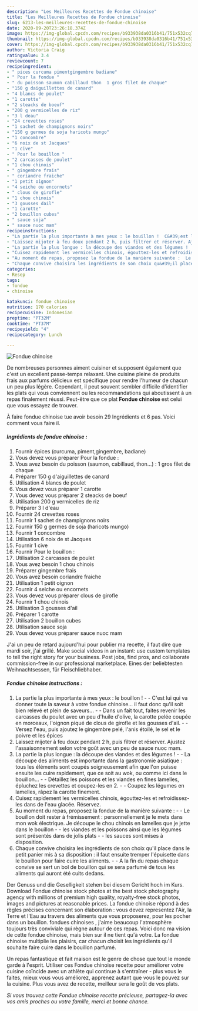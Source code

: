 ```yaml
---
description: "Les Meilleures Recettes de Fondue chinoise"
title: "Les Meilleures Recettes de Fondue chinoise"
slug: 6213-les-meilleures-recettes-de-fondue-chinoise
date: 2020-09-20T23:26:18.374Z
image: https://img-global.cpcdn.com/recipes/b933938da0316b41/751x532cq70/fondue-chinoise-photo-principale-de-la-recette.jpg
thumbnail: https://img-global.cpcdn.com/recipes/b933938da0316b41/751x532cq70/fondue-chinoise-photo-principale-de-la-recette.jpg
cover: https://img-global.cpcdn.com/recipes/b933938da0316b41/751x532cq70/fondue-chinoise-photo-principale-de-la-recette.jpg
author: Victoria Craig
ratingvalue: 3.4
reviewcount: 7
recipeingredient:
- " pices curcuma pimentgingembre badiane"
- " Pour la fondue "
- " du poisson saumon cabillaud thon  1 gros filet de chaque"
- "150 g daiguillettes de canard"
- "4 blancs de poulet"
- "1 carotte"
- "2 steacks de boeuf"
- "200 g vermicelles de riz"
- "3 l deau"
- "24 crevettes roses"
- "1 sachet de champignons noirs"
- "150 g germes de soja haricots mungo"
- "1 concombre"
- "6 noix de st Jacques"
- "1 cive"
- " Pour le bouillon "
- "2 carcasses de poulet"
- "1 chou chinois"
- " gingembre frais"
- " coriandre fraiche"
- "1 petit oignon"
- "4 seiche ou encornets"
- " clous de girofle"
- "1 chou chinois"
- "3 gousses dail"
- "1 carotte"
- "2 bouillon cubes"
- " sauce soja"
- " sauce nuoc mam"
recipeinstructions:
- "La partie la plus importante à mes yeux : le bouillon !  C&#39;est lui qui va donner toute la saveur à votre fondue chinoise... il faut donc qu&#39;il soit bien relevé et plein de saveurs...  Dans un fait tout, faites revenir les carcasses du poulet avec un peu d&#39;huile d&#39;olive, la carotte pelée coupée en morceaux, l&#39;oignon piqué de clous de girofle et les gousses d&#39;ail.  Versez l&#39;eau, puis ajoutez le gingembre pelé, l&#39;anis étoilé, le sel et le poivre et les épices"
- "Laissez mijoter à feu doux pendant 2 h, puis filtrer et réserver. Ajustez l&#39;assaisonnement selon votre goût avec un peu de sauce nuoc mam."
- "La partie la plus longue : la découpe des viandes et des légumes !  La découpe des aliments est importante dans la gastronomie asiatique : tous les éléments sont coupés soigneusement afin que l&#39;on puisse ensuite les cuire rapidement, que ce soit au wok, ou comme ici dans le bouillon...  Détaillez les poissons et les viandes en fines lamelles, épluchez les crevettes et coupez-les en 2.  Coupez les légumes en lamelles, râpez la carotte finement."
- "Cuisez rapidement les vermicelles chinois, égouttez-les et refroidissez-les dans de l&#39;eau glacée. Réservez."
- "Au moment du repas, proposez la fondue de la manière suivante :  Le bouillon doit rester à frémissement : personnellement je le mets dans mon wok électrique. Je découpe le chou chinois en lamelles que je jette dans le bouillon  les viandes et les poissons ainsi que les légumes sont présentés dans de jolis plats  les sauces sont mises à disposition."
- "Chaque convive choisira les ingrédients de son choix qu&#39;il place dans le petit panier mis à sa disposition : il faut ensuite tremper l&#39;épuisette dans le bouillon pour faire cuire les aliments.  A la fin du repas chaque convive se sert un bol de bouillon qui se sera parfumé de tous les aliments qui auront été cuits dedans."
categories:
- Resep
tags:
- fondue
- chinoise

katakunci: fondue chinoise 
nutrition: 170 calories
recipecuisine: Indonesian
preptime: "PT32M"
cooktime: "PT37M"
recipeyield: "4"
recipecategory: Lunch

---
```



![Fondue chinoise](https://img-global.cpcdn.com/recipes/b933938da0316b41/751x532cq70/fondue-chinoise-photo-principale-de-la-recette.jpg)

De nombreuses personnes aiment cuisiner et supposent également que c'est un excellent passe-temps relaxant. Une cuisine pleine de produits frais aux parfums délicieux est spécifique pour rendre l'humeur de chacun un peu plus légère. Cependant, il peut souvent sembler difficile d'identifier les plats qui vous conviennent ou les recommandations qui aboutissent à un repas finalement réussi. Peut-être que ce plat <strong> Fondue chinoise </strong> est celui que vous essayez de trouver.

<!--inarticleads1-->

À faire fondue chinoise tue avoir besoin 29 Ingrédients et 6 pas. Voici comment vous faire il.

##### Ingrédients de fondue chinoise :

1. Fournir  épices (curcuma, piment,gingembre, badiane)
1. Vous devez vous préparer  Pour la fondue :
1. Vous avez besoin  du poisson (saumon, cabillaud, thon...) : 1 gros filet de chaque
1. Préparer 150 g d&#39;aiguillettes de canard
1. Utilisation 4 blancs de poulet
1. Vous devez vous préparer 1 carotte
1. Vous devez vous préparer 2 steacks de boeuf
1. Utilisation 200 g vermicelles de riz
1. Préparer 3 l d&#39;eau
1. Fournir 24 crevettes roses
1. Fournir 1 sachet de champignons noirs
1. Fournir 150 g germes de soja (haricots mungo)
1. Fournir 1 concombre
1. Utilisation 6 noix de st Jacques
1. Fournir 1 cive
1. Fournir  Pour le bouillon :
1. Utilisation 2 carcasses de poulet
1. Vous avez besoin 1 chou chinois
1. Préparer  gingembre frais
1. Vous avez besoin  coriandre fraiche
1. Utilisation 1 petit oignon
1. Fournir 4 seiche ou encornets
1. Vous devez vous préparer  clous de girofle
1. Fournir 1 chou chinois
1. Utilisation 3 gousses d&#39;ail
1. Préparer 1 carotte
1. Utilisation 2 bouillon cubes
1. Utilisation  sauce soja
1. Vous devez vous préparer  sauce nuoc mam


J&#39;ai un peu de retard aujourd&#39;hui pour publier ma recette, il faut dire que mardi soir, j&#39;ai grillé. Make social videos in an instant: use custom templates to tell the right story for your business. Post jobs, find pros, and collaborate commission-free in our professional marketplace. Eines der beliebtesten Weihnachtsessen, für Fleischliebhaber. 

<!--inarticleads2-->

##### Fondue chinoise instructions :

1. La partie la plus importante à mes yeux : le bouillon ! -  - C&#39;est lui qui va donner toute la saveur à votre fondue chinoise... il faut donc qu&#39;il soit bien relevé et plein de saveurs... -  - Dans un fait tout, faites revenir les carcasses du poulet avec un peu d&#39;huile d&#39;olive, la carotte pelée coupée en morceaux, l&#39;oignon piqué de clous de girofle et les gousses d&#39;ail. -  - Versez l&#39;eau, puis ajoutez le gingembre pelé, l&#39;anis étoilé, le sel et le poivre et les épices
1. Laissez mijoter à feu doux pendant 2 h, puis filtrer et réserver. Ajustez l&#39;assaisonnement selon votre goût avec un peu de sauce nuoc mam.
1. La partie la plus longue : la découpe des viandes et des légumes ! -  - La découpe des aliments est importante dans la gastronomie asiatique : tous les éléments sont coupés soigneusement afin que l&#39;on puisse ensuite les cuire rapidement, que ce soit au wok, ou comme ici dans le bouillon... -  - Détaillez les poissons et les viandes en fines lamelles, épluchez les crevettes et coupez-les en 2. -  - Coupez les légumes en lamelles, râpez la carotte finement.
1. Cuisez rapidement les vermicelles chinois, égouttez-les et refroidissez-les dans de l&#39;eau glacée. Réservez.
1. Au moment du repas, proposez la fondue de la manière suivante : -  - Le bouillon doit rester à frémissement : personnellement je le mets dans mon wok électrique. Je découpe le chou chinois en lamelles que je jette dans le bouillon -  - les viandes et les poissons ainsi que les légumes sont présentés dans de jolis plats -  - les sauces sont mises à disposition.
1. Chaque convive choisira les ingrédients de son choix qu&#39;il place dans le petit panier mis à sa disposition : il faut ensuite tremper l&#39;épuisette dans le bouillon pour faire cuire les aliments. -  - A la fin du repas chaque convive se sert un bol de bouillon qui se sera parfumé de tous les aliments qui auront été cuits dedans.


Der Genuss und die Geselligkeit stehen bei diesem Gericht hoch im Kurs. Download Fondue chinoise stock photos at the best stock photography agency with millions of premium high quality, royalty-free stock photos, images and pictures at reasonable prices. La fondue chinoise répond à des règles précises concernant son élaboration : vous devez representez l&#39;Air, la Terre et l&#39;Eau au travers des aliments que vous proposerez, pour les pocher dans un bouillon. fondues chinoises , j&#39;aime beaucoup l&#39;atmosphère toujours très conviviale qui règne autour de ces repas. Voici donc ma vision de cette fondue chinoise, mais bien sur il ne tient qu&#39;à votre. La fondue chinoise multiplie les plaisirs, car chacun choisit les ingrédients qu&#39;il souhaite faire cuire dans le bouillon parfumé. 

<!--inarticleads1-->

<p>
Un repas fantastique et fait maison est le genre de chose que tout le monde garde à l'esprit. Utiliser ces Fondue chinoise recette pour améliorer votre cuisine coïncide avec un athlète qui continue à s'entraîner - plus vous le faites, mieux vous vous améliorez, apprenez autant que vous le pouvez sur la cuisine. Plus vous avez de recette, meilleur sera le goût de vos plats.
</p>

<p>
<i>Si vous trouvez cette Fondue chinoise recette précieuse, partagez-la avec vos amis proches ou votre famille, merci et bonne chance.</i>
</p>
